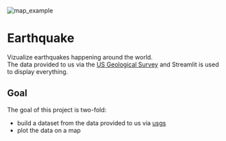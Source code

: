 
![map_example](https://user-images.githubusercontent.com/11891008/214560721-7b96b83f-5acd-4a6d-b3a2-d0f066f4d456.PNG)

# Earthquake

Vizualize earthquakes happening around the world. </br>
The data provided to us via the [US Geological Survey](https://earthquake.usgs.gov) and Streamlit is used to display everything.

## Goal

The goal of this project is two-fold:

- build a dataset from the data provided to us via [usgs](https://earthquake.usgs.gov)
- plot the data on a map

